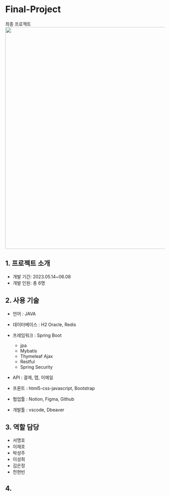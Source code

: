 # Final-Project
 최종 프로젝트
<img src = "https://raw.githubusercontent.com/pknu05/Final-Project/test2/image/day3.png" width="700">

## 1. 프로젝트 소개
- 개발 기간: 2023.05.14~06.08
- 개발 인원: 총 6명


## 2. 사용 기술
- 언어 : JAVA
- 데이터베이스 : H2 Oracle, Redis
- 프레임워크 : Spring Boot
    - jpa
    - Mybatis
    - Thymeleaf Ajax
    - Restful
    - Spring Security

- API : 결제, 맵, 이메일
- 프론트 : html5-css-javascript, Bootstrap
- 협업툴 : Notion, Figma, Github
- 개발툴 : vscode, Dbeaver

## 3. 역할 담당

 - 서명호
 - 이재호
 - 박성주
 - 이성희
 - 김은정
 - 천현빈

## 4. 
   
  

